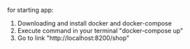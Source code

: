 for starting app:
1. Downloading and install docker and docker-compose
2. Execute command in your terminal "docker-compose up"
3. Go to link "http://localhost:8200/shop"